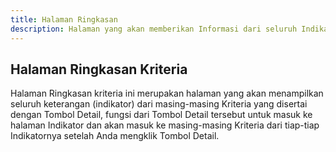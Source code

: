 ```yaml
---
title: Halaman Ringkasan
description: Halaman yang akan memberikan Informasi dari seluruh Indikator, Elemen, yang berada di dua belas (12) Kriteria
---
```


## Halaman Ringkasan Kriteria
Halaman Ringkasan kriteria ini merupakan halaman yang akan menampilkan seluruh keterangan (indikator) dari masing-masing Kriteria yang disertai dengan Tombol Detail, fungsi dari Tombol Detail tersebut untuk masuk ke halaman Indikator dan akan masuk ke masing-masing Kriteria dari tiap-tiap Indikatornya setelah Anda mengklik Tombol Detail.
